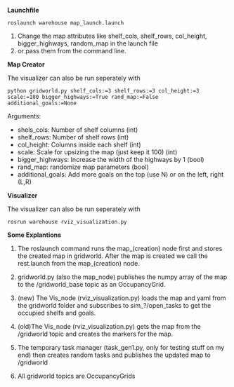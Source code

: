 **Launchfile** 

```
roslaunch warehouse map_launch.launch
```

1. Change the map attributes like shelf_cols, shelf_rows, col_height, bigger_highways, random_map in the launch file
2. or pass them from the command line.

**Map Creator**

The visualizer can also be run seperately with

```
python gridworld.py shelf_cols:=3 shelf_rows:=3 col_height:=3 scale:=100 bigger_highways:=True rand_map:=False additional_goals:=None
```
Arguments:
- shels_cols: Number of shelf columns (int)
- shelf_rows: Number of shelf rows (int)
- col_height: Columns inside each shelf (int)
- scale: Scale for upsizing the map (just keep it 100) (int)
- bigger_highways: Increase the width of the highways by 1 (bool)
- rand_map: randomize map parameters (bool)
- additional_goals: Add more goals on the top (use N) or on the left, right (L,R)


**Visualizer**

The visualizer can also be run seperately with
```
rosrun warehouse rviz_visualization.py
```

**Some Explantions**
1. The roslaunch command runs the map_(creation) node first and stores the created map in gridworld.
After the map is created we call the rest.launch from the map_(creation) node.

2. gridworld.py (also the map_node) publishes the numpy array of the map to the /gridworld_base topic as an OccupancyGrid.

3. (new) The Vis_node (rviz_visualization.py) loads the map and yaml from the gridworld folder and subscribes to sim_?/open_tasks to get the occupied shelfs and goals.

4. (old)The Vis_node (rviz_visualization.py) gets the map from the /gridworld topic and creates the markers for the map.


5. The temporary task manager (task_gen1.py, only for testing stuff on my end) then creates random tasks and publishes the updated map to /gridworld

6. All gridworld topics are OccupancyGrids



